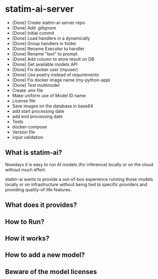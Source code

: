 # statim-ai-server

- [Done] Create statim-ai-server repo
- [Done] Add .gitignore
- [Done] Initial commit
- [Done] Load handlers in a dynamically
- [Done] Group handlers in folder
- [Done] Rename Executor to handler
- [Done] Rename "text" to prompt
- [Done] Add column to store result on DB
- [Done] Get available models API
- [Done] Fix docker user (myuser)
- [Done] Use poetry instead of requirements
- [Done] Fix docker image name (my-python-app)
- [Done] Test multimodel
- Create .env file
- Make uniform use of Model ID name
- License file
- Save images on the database in base64
- add start processing date
- add end processing date
- Tests
- docker-compose
- Version file
- input validation
 

## What is statim-ai?

Nowdays it is easy to run AI models (for inference) locally or on the cloud without much effort.

statim-ai wants to provide a out-of-box experience running those models locally or on infrastructure without being tied to specific providers and providing quality-of-life features.

## What does it provides?

## How to Run?

## How it works?

## How to add a new model?

## Beware of the model licenses